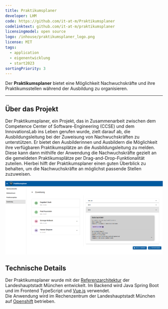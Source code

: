 ```yaml
---
title: Praktikumsplaner
developer: LHM
code: https://github.com/it-at-m/Praktikumsplaner
codelinktext: github.com/it-at-m/praktikumsplaner
licensingmodel: open source
logo: /inhouse/praktikumsplaner_logo.png
license: MIT
tags:
  - application
  - eigenentwicklung
  - start2023
sortingPriority: 3
---
```

Der __Praktikumsplaner__ bietet eine Möglichkeit Nachwuchskräfte und ihre Praktikumsstellen während der Ausbildung zu organisieren.

---

## Über das Projekt

Der Praktikumsplaner, ein Projekt, das in Zusammenarbeit zwischen dem Competence Center of Software-Engineering (CCSE) und dem InnovationsLab ins Leben gerufen wurde, zielt darauf ab, die Ausbildungsleitung bei der Zuweisung von Nachwuchskräften zu unterstützen.
Er bietet den Ausbilderinnen und Ausbildern die Möglichkeit ihre verfügbaren Praktikumsplätze an die Ausbildungsleitung zu melden.
Diese kann dann mithilfe der Anwendung die Nachwuchskräfte gezielt an die gemeldeten Praktikumsplätze per Drag-and-Drop-Funktionalität zuteilen.
Hierbei hilft der Praktikumsplaner einen guten Überblick zu behalten, um die Nachwuchskräfte an möglichst passende Stellen zuzuweisen.

![Screenshot der Zuweisungseite des Praktikumsplaners mit Beispieldaten](/public/inhouse/Screenshot_Praktikumsplaner.png)

## Technische Details

Der Praktikumsplaner wurde mit der [Referenzarchitektur](../publish#refarch) der Landeshauptstadt München entwickelt.
Im Backend wird Java Spring Boot und im Frontend TypeScript und [Vue.js](vuejs) verwendet.  
Die Anwendung wird im Rechenzentrum der Landeshauptstadt München auf [Openshift](openshift) betrieben.
